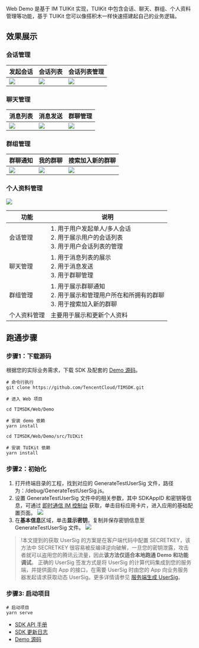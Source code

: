 Web Demo 是基于 IM TUIKit 实现，TUIKit 中包含会话、聊天、群组、个人资料管理等功能，基于 TUIKit 您可以像搭积木一样快速搭建起自己的业务逻辑。

## 效果展示

### 会话管理

| 发起会话 | 会话列表 | 会话列表管理 |
| --- | --- | --- |
| [![](https://qcloudimg.tencent-cloud.cn/raw/898f5ada4793f95a02c6288e0710cc8d.png)](https://camo.githubusercontent.com/abb48b90448d4ec1c6ec449ad47697821d5d7f6c246caf6ae284c0bcb09e6f29/68747470733a2f2f71636c6f7564696d672e74656e63656e742d636c6f75642e636e2f7261772f30313831653232316264393936663935396139643530313637366130373539612e706e67) | ![](https://qcloudimg.tencent-cloud.cn/raw/10000c038fb41e8338878208f3733bdf.png) | [![](https://qcloudimg.tencent-cloud.cn/raw/12a0f2fc9359c39ab7798cdee3efb004.png)](https://camo.githubusercontent.com/08a3ba2375ca499388552089a882e541a3330b8ad63a639ebcb4ff9282bdec56/68747470733a2f2f71636c6f7564696d672e74656e63656e742d636c6f75642e636e2f7261772f61663634353263313166613563653537343162636262316461323138333564652e706e67) |

### 聊天管理

| 消息列表 | 消息发送 | 群聊管理 |
| --- | --- | --- |
| ![](https://qcloudimg.tencent-cloud.cn/raw/913c6762c6a09843f1157e51848d94cb.png) |![](https://qcloudimg.tencent-cloud.cn/raw/1fba7067a4e4c2a09a4c8173b1fabe63.png) | ![](https://qcloudimg.tencent-cloud.cn/raw/e1df0ce9c1c30c1968c903c8ffac6d01.png) |

### 群组管理

| 群聊通知 | 我的群聊 | 搜索加入新的群聊 |
| --- | --- | --- |
|![](https://qcloudimg.tencent-cloud.cn/raw/d98b2aed415b1fcff16f55f0f2a4691d.png) | ![](https://qcloudimg.tencent-cloud.cn/raw/9d1f5d0e14dc768c6296af27fe2f6031.png) |![](https://qcloudimg.tencent-cloud.cn/raw/8b03793b7537485f51232b4568a6e3d7.png) |

### 个人资料管理
![](https://qcloudimg.tencent-cloud.cn/raw/3bcca40e7bf664d8dc066fd110f0f6f5.png)

| 功能  | 说明  |
| --- | --- |
| 会话管理 | 1. 用于用户发起单人/多人会话<br/>2. 用于展示用户的会话列表<br/>3. 用于用户会话列表的管理 |
| 聊天管理 | 1. 用于消息列表的展示<br/>2. 用于消息发送<br/>3. 用于群聊管理 |
| 群组管理 | 1. 用于展示群聊通知<br/>2. 用于展示和管理用户所在和所拥有的群聊<br/>3. 用于搜索加入新的群聊 |
| 个人资料管理 | 主要用于展示和更新个人资料 |

## 跑通步骤

### 步骤1：下载源码

根据您的实际业务需求，下载 SDK 及配套的 [Demo 源码](https://github.com/TencentCloud/TIMSDK)。

```shell
# 命令行执行
git clone https://github.com/TencentCloud/TIMSDK.git

# 进入 Web 项目

cd TIMSDK/Web/Demo

# 安装 demo 依赖
yarn install

cd TIMSDK/Web/Demo/src/TUIKit

# 安装 TUIKit 依赖
yarn install
```

### 步骤2：初始化
1. 打开终端目录的工程，找到对应的 GenerateTestUserSig 文件，路径为：/debug/GenerateTestUserSig.js。
2. 设置 GenerateTestUserSig 文件中的相关参数，其中 SDKAppID 和密钥等信息，可通过 [即时通信 IM 控制台](https://console.cloud.tencent.com/im) 获取，单击目标应用卡片，进入应用的基础配置页面。 [![](https://qcloudimg.tencent-cloud.cn/raw/e435332cda8d9ec7fea21bd95f7a0cba.png)](https://camo.githubusercontent.com/20575292024f27b76db87d6688e57f16d38b579b249054466668b596975dd30e/68747470733a2f2f71636c6f7564696d672e74656e63656e742d636c6f75642e636e2f7261772f65343335333332636461386439656337666561323162643935663761306362612e706e67)
3. 在**基本信息**区域，单击**显示密钥**，复制并保存密钥信息至 GenerateTestUserSig 文件。 [![](https://main.qcloudimg.com/raw/e7f6270bcbc68c51595371bd48c40af7.png)](https://camo.githubusercontent.com/d3e2ecc55db7a3c14ba0ba84c7cb92e18618028006c6f7fa304ba5ef01f0b6be/68747470733a2f2f6d61696e2e71636c6f7564696d672e636f6d2f7261772f65376636323730626362633638633531353935333731626434386334306166372e706e67)
  

> !本文提到的获取 UserSig 的方案是在客户端代码中配置 SECRETKEY，该方法中 SECRETKEY 很容易被反编译逆向破解，一旦您的密钥泄露，攻击者就可以盗用您的腾讯云流量，因此**该方法仅适合本地跑通 Demo 和功能调试**。 正确的 UserSig 签发方式是将 UserSig 的计算代码集成到您的服务端，并提供面向 App 的接口，在需要 UserSig 时由您的 App 向业务服务器发起请求获取动态 UserSig。更多详情请参见 [服务端生成 UserSig](https://cloud.tencent.com/document/product/269/32688#GeneratingdynamicUserSig)。

### 步骤3: 启动项目

```shell
# 启动项目
yarn serve
```

- [SDK API 手册](https://web.sdk.qcloud.com/im/doc/zh-cn/SDK.html)
- [SDK 更新日志](https://cloud.tencent.com/document/product/269/38492)
- [Demo 源码](https://github.com/TencentCloud/TIMSDK/tree/master/Web/Demo)
